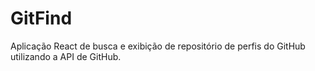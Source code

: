 # GitFind
Aplicação React de busca e exibição de repositório de perfis do GitHub utilizando a API de GitHub.
